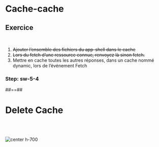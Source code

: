 <!-- .slide: class="exercice" -->

# Cache-cache

## Exercice

<br>

1. <del>Ajouter l’ensemble des fichiers du app-shell dans le cache</del>
2. <del>Lors du fetch d’une ressource connue, renvoyez là sinon fetch.</del>
3. Mettre en cache toutes les autres réponses, dans un cache nommé dynamic, lors de l’événement Fetch

### Step: sw-5-4

##==##

# Delete Cache

<br><br>

![center h-700](./assets/images/sw_delete_cache.png)
